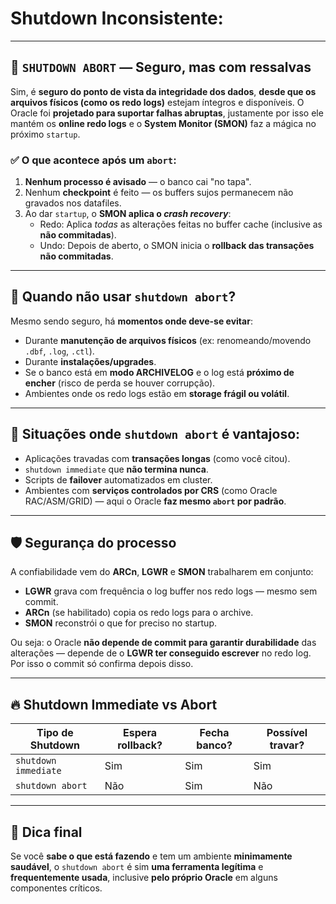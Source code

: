 # Shutdown Inconsistente:
---

   ## 🧨 `SHUTDOWN ABORT` — Seguro, mas com ressalvas

Sim, é **seguro do ponto de vista da integridade dos dados**, **desde que os arquivos físicos (como os redo logs)** estejam íntegros e disponíveis. O Oracle foi **projetado para suportar falhas abruptas**, justamente por isso ele mantém os **online redo logs** e o **System Monitor (SMON)** faz a mágica no próximo `startup`.

### ✅ O que acontece após um `abort`:
1. **Nenhum processo é avisado** — o banco cai "no tapa".
2. Nenhum **checkpoint** é feito — os buffers sujos permanecem não gravados nos datafiles.
3. Ao dar `startup`, o **SMON aplica o *crash recovery***:
   - Redo: Aplica *todas* as alterações feitas no buffer cache (inclusive as **não commitadas**).
   - Undo: Depois de aberto, o SMON inicia o **rollback das transações não commitadas**.

---

## 🛑 Quando **não usar `shutdown abort`**?

Mesmo sendo seguro, há **momentos onde deve-se evitar**:
- Durante **manutenção de arquivos físicos** (ex: renomeando/movendo `.dbf`, `.log`, `.ctl`).
- Durante **instalações/upgrades**.
- Se o banco está em **modo ARCHIVELOG** e o log está **próximo de encher** (risco de perda se houver corrupção).
- Ambientes onde os redo logs estão em **storage frágil ou volátil**.

---

## 🧠 Situações onde `shutdown abort` é vantajoso:
- Aplicações travadas com **transações longas** (como você citou).
- `shutdown immediate` que **não termina nunca**.
- Scripts de **failover** automatizados em cluster.
- Ambientes com **serviços controlados por CRS** (como Oracle RAC/ASM/GRID) — aqui o Oracle **faz mesmo `abort` por padrão**.

---

## 🛡️ Segurança do processo

A confiabilidade vem do **ARCn**, **LGWR** e **SMON** trabalharem em conjunto:

- **LGWR** grava com frequência o log buffer nos redo logs — mesmo sem commit.
- **ARCn** (se habilitado) copia os redo logs para o archive.
- **SMON** reconstrói o que for preciso no startup.

Ou seja: o Oracle **não depende de commit para garantir durabilidade** das alterações — depende de o **LGWR ter conseguido escrever** no redo log. Por isso o commit só confirma depois disso.

---

## 🔥 Shutdown Immediate vs Abort

| Tipo de Shutdown      | Espera rollback? | Fecha banco? | Possível travar? |
|-----------------------|------------------|---------------|------------------|
| `shutdown immediate`  | Sim              | Sim           | Sim              |
| `shutdown abort`      | Não              | Sim           | Não              |

---

## 📌 Dica final

Se você **sabe o que está fazendo** e tem um ambiente **minimamente saudável**, o `shutdown abort` é sim **uma ferramenta legítima** e **frequentemente usada**, inclusive **pelo próprio Oracle** em alguns componentes críticos.
